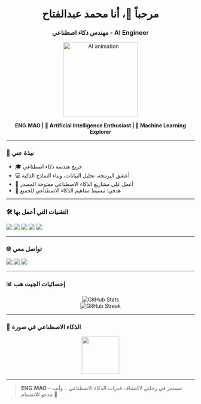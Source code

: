 <h1 align="center">مرحباً 👋، أنا محمد عبدالفتاح</h1>
<h3 align="center">مهندس ذكاء اصطناعي - AI Engineer</h3>

<p align="center">
  <img src="https://media.giphy.com/media/26ufdipQqU2lhNA4g/giphy.gif" width="200" alt="AI animation"/>
</p>

<p align="center">
  <strong>ENG.MAO | 🚀 Artificial Intelligence Enthusiast | 🤖 Machine Learning Explorer</strong>
</p>

---

### 🧠 نبذة عني
- 🎓 خريج هندسة ذكاء اصطناعي  
- 💻 أعشق البرمجة، تحليل البيانات، وبناء النماذج الذكية  
- 🧪 أعمل على مشاريع الذكاء الاصطناعي مفتوحة المصدر  
- 🎯 هدفي: تبسيط مفاهيم الذكاء الاصطناعي للجميع  

---

### 🛠️ التقنيات التي أعمل بها
<p>
  <img src="https://img.shields.io/badge/Python-3670A0?style=for-the-badge&logo=python&logoColor=ffdd54"/>
  <img src="https://img.shields.io/badge/TensorFlow-FF6F00?style=for-the-badge&logo=tensorflow&logoColor=white"/>
  <img src="https://img.shields.io/badge/PyTorch-EE4C2C?style=for-the-badge&logo=pytorch&logoColor=white"/>
  <img src="https://img.shields.io/badge/Linux-FCC624?style=for-the-badge&logo=linux&logoColor=black"/>
  <img src="https://img.shields.io/badge/GitHub-100000?style=for-the-badge&logo=github&logoColor=white"/>
</p>

---

### 🌐 تواصل معي
<p>
  <a href="https://www.linkedin.com/in/your-profile-link/" target="_blank">
    <img src="https://img.shields.io/badge/LinkedIn-blue?style=for-the-badge&logo=linkedin&logoColor=white"/>
  </a>
  <a href="mailto:your.email@example.com">
    <img src="https://img.shields.io/badge/Email-D14836?style=for-the-badge&logo=gmail&logoColor=white"/>
  </a>
  <a href="https://github.com/your-username">
    <img src="https://img.shields.io/badge/GitHub-181717?style=for-the-badge&logo=github&logoColor=white"/>
  </a>
</p>

---

### 📊 إحصائيات الجيت هب
<p align="center">
  <img src="https://github-readme-stats.vercel.app/api?username=your-username&show_icons=true&theme=tokyonight" alt="GitHub Stats" />
  <br/>
  <img src="https://github-readme-streak-stats.herokuapp.com/?user=your-username&theme=tokyonight" alt="GitHub Streak" />
</p>

---

### 🧠 الذكاء الاصطناعي في صورة
<p align="center">
  <img src="https://media.giphy.com/media/hvRJCLFzcasrR4ia7z/giphy.gif" width="100"/>
</p>

---

> **ENG.MAO** – مستمر في رحلتي لاكتشاف قدرات الذكاء الاصطناعي… وأنت مدعو للانضمام 🌟


